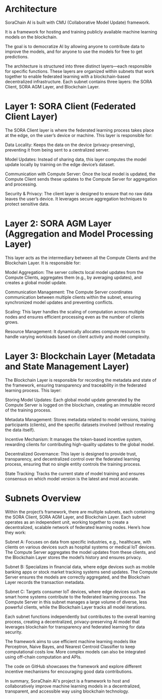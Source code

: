 # Architecture

SoraChain AI is built with CMU (Collaborative Model Update) framework.

It is a framework for hosting and training publicly available machine learning models on the blockchain. 

The goal is to democratize AI by allowing anyone to contribute data to improve the models, and for anyone to use the models for free to get predictions. 

The architecture is structured into three distinct layers—each responsible for specific functions. These layers are organized within subnets that work together to enable federated learning with a blockchain-based decentralized infrastructure. Each subnet contains three layers: the SORA Client, SORA AGM Layer, and Blockchain Layer.

# Layer 1: SORA Client (Federated Client Layer)
The SORA Client layer is where the federated learning process takes place at the edge, on the user’s device or machine. This layer is responsible for:

Data Locality: Keeps the data on the device (privacy-preserving), preventing it from being sent to a centralized server.

Model Updates: Instead of sharing data, this layer computes the model update locally by training on the edge device’s dataset.

Communication with Compute Server: Once the local model is updated, the Compute Client sends these updates to the Compute Server for aggregation and processing.

Security & Privacy: The client layer is designed to ensure that no raw data leaves the user’s device. It leverages secure aggregation techniques to protect sensitive data.

# Layer 2: SORA AGM Layer (Aggregation and Model Processing Layer)

This layer acts as the intermediary between all the Compute Clients and the Blockchain Layer. It is responsible for:

Model Aggregation: The server collects local model updates from the Compute Clients, aggregates them (e.g., by averaging updates), and creates a global model update.

Communication Management: The Compute Server coordinates communication between multiple clients within the subnet, ensuring synchronized model updates and preventing conflicts.

Scaling: This layer handles the scaling of computation across multiple nodes and ensures efficient processing even as the number of clients grows.

Resource Management: It dynamically allocates compute resources to handle varying workloads based on client activity and model complexity.

# Layer 3: Blockchain Layer (Metadata and State Management Layer)

The Blockchain Layer is responsible for recording the metadata and state of the framework, ensuring transparency and traceability in the federated learning process. This layer:

Storing Model Updates: Each global model update generated by the Compute Server is logged on the blockchain, creating an immutable record of the training process.

Metadata Management: Stores metadata related to model versions, training participants (clients), and the specific datasets involved (without revealing the data itself).

Incentive Mechanism: It manages the token-based incentive system, rewarding clients for contributing high-quality updates to the global model.

Decentralized Governance: This layer is designed to provide trust, transparency, and decentralized control over the federated learning process, ensuring that no single entity controls the training process.

State Tracking: Tracks the current state of model training and ensures consensus on which model version is the latest and most accurate.

# Subnets Overview
Within the project’s framework, there are multiple subnets, each containing the SORA Client, SORA AGM Layer, and Blockchain Layer. Each subnet operates as an independent unit, working together to create a decentralized, scalable network of federated learning nodes. Here’s how they work:

Subnet A: Focuses on data from specific industries, e.g., healthcare, with clients on various devices such as hospital systems or medical IoT devices. The Compute Server aggregates the model updates from these clients, and the Blockchain Layer stores the model’s history and ensures privacy.

Subnet B: Specializes in financial data, where edge devices such as mobile banking apps or stock market tracking systems send updates. The Compute Server ensures the models are correctly aggregated, and the Blockchain Layer records the transaction metadata.

Subnet C: Targets consumer IoT devices, where edge devices such as smart home systems contribute to the federated learning process. The Compute Server in this subnet manages a large volume of diverse, less powerful clients, while the Blockchain Layer tracks all model iterations.

Each subnet functions independently but contributes to the overall learning process, creating a decentralized, privacy-preserving AI model that leverages blockchain for transparency and federated learning for data security.

The framework aims to use efficient machine learning models like Perceptron, Naive Bayes, and Nearest Centroid Classifier to keep computational costs low. More complex models can also be integrated using off-chain computation and APIs. 

The code on GitHub showcases the framework and explore different incentive mechanisms for encouraging good data contributions. 

In summary, SoraChain AI's  project is a framework to host and collaboratively improve machine learning models in a decentralized, transparent, and accessible way using blockchain technology.

